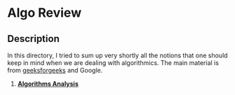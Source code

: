 # Algo Review
## Description
In this directory, I tried to sum up very shortly all the notions that one should keep in mind when we are dealing with algorithmics. The main material is from [geeksforgeeks](https://www.geeksforgeeks.org) and Google.

1. **[Algorithms Analysis](https://github.com/WalidHadri-Iron/DSA/blob/main/Algo_Review/Algorithms%20analysis.md)**
